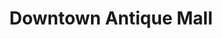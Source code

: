 ---
title: "Downtown Antique Mall"
url: /new-braunfels/downtown-antique-mall/
shop: Antiquitäten
---